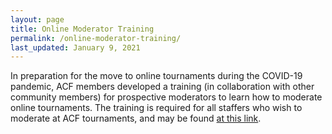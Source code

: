 ```yaml
---
layout: page
title: Online Moderator Training
permalink: /online-moderator-training/
last_updated: January 9, 2021
---
```

In preparation for the move to online tournaments during the COVID-19 pandemic, ACF members developed a training (in collaboration with other community members) for prospective moderators to learn how to moderate online tournaments. The training is required for all staffers who wish to moderate at ACF tournaments, and may be found [at this link](http://minkowski.space/quizbowl/training/online-moderator/).
